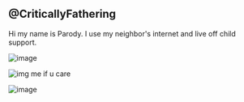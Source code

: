 ## @CriticallyFathering



Hi my name is Parody. I use my neighbor's internet and live off child support.


![image](https://github.com/user-attachments/assets/f492a8ff-79f5-49be-887a-def21bfb02f4)








![img](https://cdn.discordapp.com/attachments/1057222893827797074/1370133984075317288/e153131d06aa79e84318e486abc83438.jpg?ex=681e6435&is=681d12b5&hm=b9617b74301e7f1006c37459dc0494edbc44e25befedddc6e3d921d1017db982&) 
me if u care





![image](https://github.com/user-attachments/assets/cf1b486b-eeff-4fef-ab9c-ea66a2207484)

